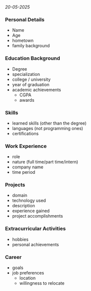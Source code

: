 *20-05-2025*
### Personal Details 
- Name
- Age
- hometown
- family background
### Education Background
 - Degree 
 - specialization 
 - college / university
 - year of graduation
 - academic achievements
	 - CGPA
	 - awards
### Skills
- learned skills (other than the degree)
- languages (not programming ones)
- certifications 
### Work Experience 
- role 
- nature (full time/part time/intern)
- company name
- time period
### Projects
- domain
- technology used
- description
- experience gained
- project accomplishments
### Extracurricular Activities
- hobbies
- personal achievements
### Career
- goals
- job preferences
	- location
	- willingness to relocate
